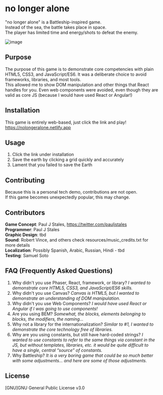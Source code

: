 # no longer alone

"no longer alone" is a Battleship-inspired game.  
Instead of the sea, the battle takes place in space.  
The player has limited time and energy/shots to defeat the enemy.

![image](https://user-images.githubusercontent.com/31250302/115094006-0b0efe80-9eea-11eb-9ea6-3ef84de2efa4.png)

## Purpose

The purpose of this game is to demonstrate core competencies with plain HTML5, CSS3, and JavaScript/ES6.
It was a deliberate choice to avoid frameworks, libraries, and most tools.  
This allowed me to show DOM manipulation and other things that React handles for you.
Even web components were avoided, even though they are valid as core JS (because I would have used React or Angular!)

## Installation

This game is entirely web-based, just click the link and play!  
https://nolongeralone.netlify.app

## Usage

1. Click the link under installation
2. Save the earth by clicking a grid quickly and accurately
3. Lament that you failed to save the Earth

## Contributing

Because this is a personal tech demo, contributions are not open.  
If this game becomes unexpectedly popular, this may change.

## Contributors

**Game Concept**: Paul J Stales, https://twitter.com/pauljstales  
**Programmer**: Paul J Stales  
**Graphic Design**: tbd  
**Sound**: Robert Vince, and others check resources/music_credits.txt for more details  
**Localization**: Possibly Spanish, Arabic, Russian, Hindi - tbd  
**Testing**: Samuel Soto

## FAQ (Frequently Asked Questions)
1. Why didn't you use Phaser, React, framework, or library? *I wanted to demonstrate core HTML5, CSS3, and JavaScript/ES6 skills.*
2. Why didn't you use Canvas? *Canvas is HTML5, but I wanted to demonstrate an understanding of DOM manipulation.*
3. Why didn't you use Web Components? *I would have used React or Angular if I was going to use components!*
4. Are you using BEM? *Somewhat, the blocks, elements belonging to blocks, the modifiers, the naming…*
5. Why not a library for the internationalization? *Similar to #1, I wanted to demonstrate the core technology free of libraries.*
6. Why are you using constants, but still have hard-coded strings? *I wanted to use constants to refer to the same things via constant in the JS, but without templates, libraries, etc. it would be quite difficult to have a single, central “source” of constants.*
7. Why Battleship? *It is a very boring game that could be so much better with some adjustments… and here are some of those adjustments.*
## License

[GNU]GNU General Public License v3.0
